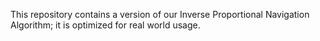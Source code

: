 This repository contains a version of our Inverse Proportional Navigation Algorithm; it is optimized for real world usage.